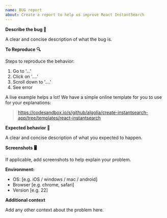 ```yaml
---
name: BUG report
about: Create a report to help us improve React InstantSearch
---
```


<!--
  Thanks for participating in this project! We will try to answer as soon as possible 🙏
-->

**Describe the bug 🐛**

A clear and concise description of what the bug is.

**To Reproduce 🔍**

Steps to reproduce the behavior:

1. Go to '...'
2. Click on '....'
3. Scroll down to '....'
4. See error

A live example helps a lot! We have a simple online template for you to use for your explanations:

> https://codesandbox.io/s/github/algolia/create-instantsearch-app/tree/templates/react-instantsearch

**Expected behavior 💭**

A clear and concise description of what you expected to happen.

**Screenshots 🖥**

If applicable, add screenshots to help explain your problem.

**Environment:**

 - OS: [e.g. iOS / windows / mac / android]
 - Browser [e.g. chrome, safari]
 - Version [e.g. 22]

**Additional context**

Add any other context about the problem here.
